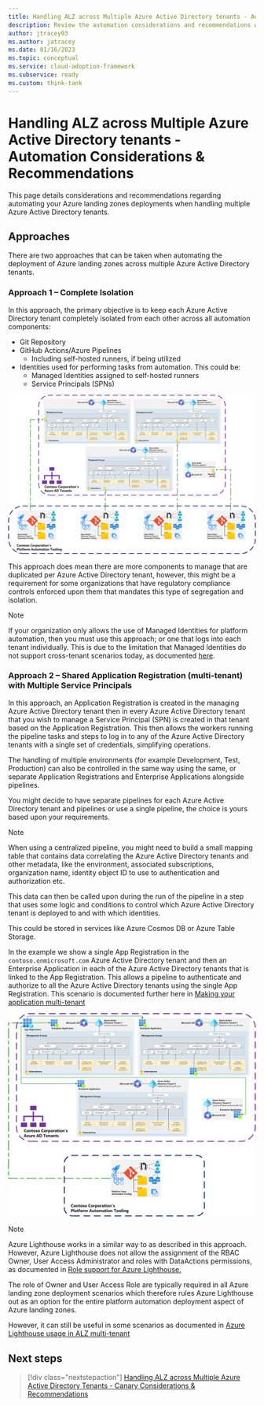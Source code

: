 ```yaml
---
title: Handling ALZ across Multiple Azure Active Directory tenants - Automation Considerations & Recommendations
description: Review the automation considerations and recommendations when handling multiple Azure Active Directory tenants alongside Azure Landing Zones
author: jtracey93
ms.author: jatracey
ms.date: 01/16/2023
ms.topic: conceptual
ms.service: cloud-adoption-framework
ms.subservice: ready
ms.custom: think-tank
---
```


# Handling ALZ across Multiple Azure Active Directory tenants - Automation Considerations & Recommendations

This page details considerations and recommendations regarding automating your Azure landing zones deployments when handling multiple Azure Active Directory tenants.

## Approaches

There are two approaches that can be taken when automating the deployment of Azure landing zones across multiple Azure Active Directory tenants.

### Approach 1 – Complete Isolation

In this approach, the primary objective is to keep each Azure Active Directory tenant completely isolated from each other across all automation components:

- Git Repository
- GitHub Actions/Azure Pipelines
  - Including self-hosted runners, if being utilized
- Identities used for performing tasks from automation. This could be:
  - Managed Identities assigned to self-hosted runners
  - Service Principals (SPNs)

[![Diagram of multiple Azure Active Directory tenants with Azure Landing Zones deployed using the complete isolation automation approach](media/alz-multi-tenant-3.png)](media/alz-multi-tenant-3.png#lightbox)

This approach does mean there are more components to manage that are duplicated per Azure Active Directory tenant, however, this might be a requirement for some organizations that have regulatory compliance controls enforced upon them that mandates this type of segregation and isolation.

>[!NOTE]
> If your organization only allows the use of Managed Identities for platform automation, then you must use this approach; or one that logs into each tenant individually. This is due to the limitation that Managed Identities do not support cross-tenant scenarios today, as documented [here](/azure/active-directory/managed-identities-azure-resources/managed-identities-faq#can-i-use-a-managed-identity-to-access-a-resource-in-a-different-directorytenant).

### Approach 2 – Shared Application Registration (multi-tenant) with Multiple Service Principals

In this approach, an Application Registration is created in the managing Azure Active Directory tenant then in every Azure Active Directory tenant that you wish to manage a Service Principal (SPN) is created in that tenant based on the Application Registration. This then allows the workers running the pipeline tasks and steps to log in to any of the Azure Active Directory tenants with a single set of credentials, simplifying operations.

The handling of multiple environments (for example Development, Test, Production) can also be controlled in the same way using the same, or separate Application Registrations and Enterprise Applications alongside pipelines.

You might decide to have separate pipelines for each Azure Active Directory tenant and pipelines or use a single pipeline, the choice is yours based upon your requirements.

>[!NOTE]
> When using a centralized pipeline, you might need to build a small mapping table that contains data correlating the Azure Active Directory tenants and other metadata, like the environment, associated subscriptions, organization name, identity object ID to use to authentication and authorization etc.
>
> This data can then be called upon during the run of the pipeline in a step that uses some logic and conditions to control which Azure Active Directory tenant is deployed to and with which identities.
>
> This could be stored in services like Azure Cosmos DB or Azure Table Storage.

In the example we show a single App Registration in the `contoso.onmicrosoft.com` Azure Active Directory tenant and then an Enterprise Application in each of the Azure Active Directory tenants that is linked to the App Registration. This allows a pipeline to authenticate and authorize to all the Azure Active Directory tenants using the single App Registration. This scenario is documented further here in [Making your application multi-tenant](/azure/active-directory/develop/howto-convert-app-to-be-multi-tenant)

[![Diagram of multiple Azure Active Directory tenants with Azure Landing Zones deployed using the Shared Application Registration (multi-tenant) with Multiple Service Principals automation approach](media/alz-multi-tenant-4.png)](media/alz-multi-tenant-4.png#lightbox)

>[!NOTE]
> Azure Lighthouse works in a similar way to as described in this approach. However, Azure Lighthouse does not allow the assignment of the RBAC Owner, User Access Administrator and roles with DataActions permissions, as documented in [Role support for Azure Lighthouse.](/azure/lighthouse/concepts/tenants-users-roles#role-support-for-azure-lighthouse)
> 
> The role of Owner and User Access Role are typically required in all Azure landing zone deployment scenarios which therefore rules Azure Lighthouse out as an option for the entire platform automation deployment aspect of Azure landing zones.
> 
> However, it can still be useful in some scenarios as documented in [Azure Lighthouse usage in ALZ multi-tenant](multiple-aad-tenants-in-alz-handling-lighthouse.md)

## Next steps

> [!div class="nextstepaction"]
> [Handling ALZ across Multiple Azure Active Directory Tenants - Canary Considerations & Recommendations](multiple-aad-tenants-in-alz-handling-canary.md)
